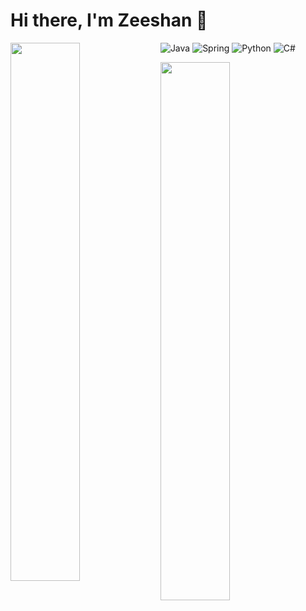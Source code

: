 # Hi there, I'm Zeeshan 👋

<img align = "left" width = "47%" src = "https://github-readme-stats.vercel.app/api?username=zeeshan457&show_icons=true&theme=radical" />


![Java](https://img.shields.io/badge/java-%23ED8B00.svg?style=for-the-badge&logo=java&logoColor=white)
![Spring](https://img.shields.io/badge/spring-%236DB33F.svg?style=for-the-badge&logo=spring&logoColor=white)
![Python](https://img.shields.io/badge/python-3670A0?style=for-the-badge&logo=python&logoColor=ffdd54)
![C#](https://img.shields.io/badge/c%23-%23239120.svg?style=for-the-badge&logo=c-sharp&logoColor=white)

<img align = "left" width = "47%" src = "https://github-readme-stats.vercel.app/api/top-langs/?username=zeeshan457&layout=compact)](https://github.com/zeeshan457/github-readme-stats" />









